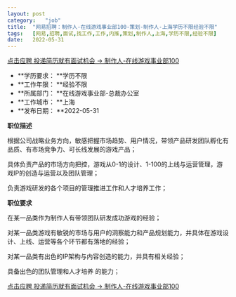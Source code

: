 ```yaml
---
layout:	post
category:	"job"
title:	"网易招聘：制作人-在线游戏事业部100-策划-制作人-上海学历不限经验不限"
tags:	[网易,招聘,面试,找工作,工作,内推,策划,制作人,上海,学历不限,经验不限]
date:	2022-05-31
---
```


[点击应聘 投递简历就有面试机会 ->  制作人-在线游戏事业部100](http://mobile.bole.netease.com/bole/boleDetail?id=26963&employeeId=346f03c3cda5f04c&key=all)



- **学历要求： **学历不限
- **工作年限： **经验不限
- **所属部门： **在线游戏事业部-总裁办公室
- **工作城市： **上海
- **发布日期： **2022-05-31



**职位描述**

根据公司战略业务方向，敏感把握市场趋势、用户情况，带领产品研发团队孵化有品质、有市场竞争力、可长线发展的游戏产品；

具体负责产品的市场方向把控，游戏从0-1的设计、1-100的上线与运营管理，游戏IP的创造与运营以及团队管理；

负责游戏研发的各个项目的管理推进工作和人才培养工作；





**职位要求**

在某一品类作为制作人有带领团队研发成功游戏的经验；

对某一品类游戏有敏锐的市场与用户的洞察能力和产品规划能力，并具体在游戏设计、上线、运营等各个环节都有落地的经验；

对某一品类有出色的IP架构与内容创造的能力，并具有相关经验；

具备出色的团队管理和人才培养 的能力；



[点击应聘 投递简历就有面试机会 ->  制作人-在线游戏事业部100](http://mobile.bole.netease.com/bole/boleDetail?id=26963&employeeId=346f03c3cda5f04c&key=all)